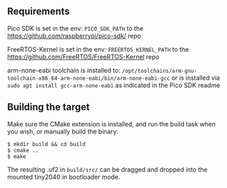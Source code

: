 ## Requirements
Pico SDK is set in the env: `PICO_SDK_PATH` to the https://github.com/raspberrypi/pico-sdk/ repo

FreeRTOS-Kernel is set in the env: `FREERTOS_KERNEL_PATH` to the https://github.com/FreeRTOS/FreeRTOS-Kernel repo

arm-none-eabi toolchain is installed to: `/opt/toolchains/arm-gnu-toolchain-x86_64-arm-none-eabi/bin/arm-none-eabi-gcc` or is installed via `sudo apt install gcc-arm-none-eabi` as indicated in the Pico SDK readme

## Building the target

Make sure the CMake extension is installed, and run the build task when you wish, or manually build the binary:
```
$ mkdir build && cd build
$ cmake ..
$ make
```

The resulting .uf2 in `build/src/` can be dragged and dropped into the mounted tiny2040 in bootloader mode. 